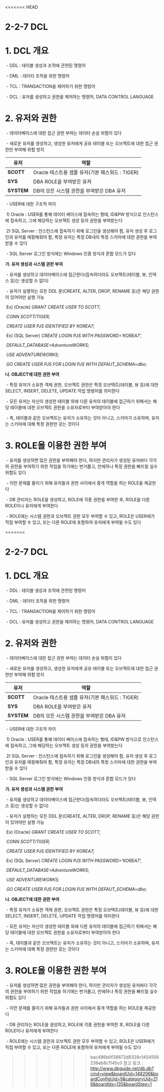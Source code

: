 <<<<<<< HEAD
# 2-2-7 DCL



# **1. DCL 개요**

​    \- DDL : 테이블 생성과 조작에 관련된 명령어

​    \- DML : 데이터 조작을 위한 명령어

​    \- TCL : TRANSACTION을 제어하기 위한 명렁어

​    \- DCL : 유저를 생성하고 권한을 제어하는 명령어, DATA CONTROL LANGUAGE



# **2. 유저와 권한**

​    \- 데이터베이스에 대한 접근 권한 부여는 데이터 손실 위험이 있다

​    \- 새로운 유저를 생성하고, 생성한 유저에게 공유 테이블 또는 오브젝트에 대한 접근 권한만 부여해 위험 방지

| **유저**   | **역할**                                         |
| ---------- | ------------------------------------------------ |
| **SCOTT**  | Oracle 테스트용 샘플 유저(기본 패스워드 : TIGER) |
| **SYS**    | DBA ROLE을 부여받은 유저                         |
| **SYSTEM** | DB의 모든 시스템 권한을 부여받은 DBA 유저        |

​    \- USER에 대한 구조적 차이

​    1) Oracle : USER를 통해 데이터 베이스에 접속하는 형태, ID&PW 방식으로 인스턴스에 접속하고, 그에 해당하는 오브젝트 생성 등의 권한을 부여받는다

​    2) SQL Server : 인스턴스에 접속하기 위해 로그인을 생성해야 함, 유저 생성 후 로그인과 유저를 매핑해줘야 함, 특정 유저는 특정 DB내의 특정 스키마에 대한 권한을 부여받을 수 있다

​        \- SQL Server 로그인 방식에는 Windows 인증 방식과 혼합 모드가 있다

**가. 유저 생성과 시스템 권한 부여**

​    \- 유저를 생성하고 데이터베이스에 접근한다(접속하더라도 오브젝트(테이블, 뷰, 인덱스 등)는 생성할 수 없다)

​    \- 유저가 실행하는 모든 DDL 문(CREATE, ALTER, DROP, RENAME 등)은 해당 권한이 있어야만 실행 가능

​    Ex) (Oracle) *GRANT CREATE USER TO SCOTT;*

​          *CONN SCOTT/TIGER;*

​          *CREATE USER PJS IDENTIFIED BY KOREA7;*

​    Ex) (SQL Server) *CREATE LOGIN PJS WITH PASSWORD='KOREA7',*

​          *DEFAULT_DATABASE=AdventureWORKS;*

​          *USE ADVENTUREWORKS;* 

​          *GO CREATE USER PJS FOR LOGIN PJS WITH DEFAUT_SCHEMA=dbo;*

**나. OBJECT에 대한 권한 부여**

​    \- 특정 유저가 소유한 객체 권한, 오브젝트 권한은 특정 오브텍트(테이블, 뷰 등)에 대한 SELECT, INSERT, DELETE, UPDATE 작업 명령어를 의미한다

​    \- 모든 유저는 자신이 생성한 테이블 외에 다른 유저의 테이블에 접근하기 위해서는 해당 테이블에 대한 오브젝트 권한을 소유자로부터 부여받아야 한다

​    \- 즉, 테이블과 같은 오브젝트는 유저가 소유하는 것이 아니고, 스키마가 소유하며, 유저는 스키마에 대해 특정 권한만 갖는 것이다



# **3. ROLE을 이용한 권한 부여**

​    \- 유저를 생성하면 많은 권한을 부여해야 한다, 하지만 관리자가 생성된 유저바다 각각의 권한을 부여하기 위한 작업을 하기에는 번거롭고, 만에하나 특정 권한을 빠뜨릴 실수 위험도 있다

​    \- 이런 문제를 줄이기 위해 유저들과 권한 사이에서 중개 역할을 하는 ROLE을 제공한다

​    \- DB 관리자는 ROLE을 생성하고, ROLE에 각종 권한을 부여한 후, ROLE을 다른 ROLE이나 유저에게 부여한다

​    \- ROLE에는 시스템 권한과 오브젝트 권한 모두 부여할 수 있고, ROLE은 USER에가 직접 부여할 수 있고, 또는 다른 ROLE에 포함하여 유저에게 부여될 수도 있다



=======
# 2-2-7 DCL



# **1. DCL 개요**

​    \- DDL : 테이블 생성과 조작에 관련된 명령어

​    \- DML : 데이터 조작을 위한 명령어

​    \- TCL : TRANSACTION을 제어하기 위한 명렁어

​    \- DCL : 유저를 생성하고 권한을 제어하는 명령어, DATA CONTROL LANGUAGE



# **2. 유저와 권한**

​    \- 데이터베이스에 대한 접근 권한 부여는 데이터 손실 위험이 있다

​    \- 새로운 유저를 생성하고, 생성한 유저에게 공유 테이블 또는 오브젝트에 대한 접근 권한만 부여해 위험 방지

| **유저**   | **역할**                                         |
| ---------- | ------------------------------------------------ |
| **SCOTT**  | Oracle 테스트용 샘플 유저(기본 패스워드 : TIGER) |
| **SYS**    | DBA ROLE을 부여받은 유저                         |
| **SYSTEM** | DB의 모든 시스템 권한을 부여받은 DBA 유저        |

​    \- USER에 대한 구조적 차이

​    1) Oracle : USER를 통해 데이터 베이스에 접속하는 형태, ID&PW 방식으로 인스턴스에 접속하고, 그에 해당하는 오브젝트 생성 등의 권한을 부여받는다

​    2) SQL Server : 인스턴스에 접속하기 위해 로그인을 생성해야 함, 유저 생성 후 로그인과 유저를 매핑해줘야 함, 특정 유저는 특정 DB내의 특정 스키마에 대한 권한을 부여받을 수 있다

​        \- SQL Server 로그인 방식에는 Windows 인증 방식과 혼합 모드가 있다

**가. 유저 생성과 시스템 권한 부여**

​    \- 유저를 생성하고 데이터베이스에 접근한다(접속하더라도 오브젝트(테이블, 뷰, 인덱스 등)는 생성할 수 없다)

​    \- 유저가 실행하는 모든 DDL 문(CREATE, ALTER, DROP, RENAME 등)은 해당 권한이 있어야만 실행 가능

​    Ex) (Oracle) *GRANT CREATE USER TO SCOTT;*

​          *CONN SCOTT/TIGER;*

​          *CREATE USER PJS IDENTIFIED BY KOREA7;*

​    Ex) (SQL Server) *CREATE LOGIN PJS WITH PASSWORD='KOREA7',*

​          *DEFAULT_DATABASE=AdventureWORKS;*

​          *USE ADVENTUREWORKS;* 

​          *GO CREATE USER PJS FOR LOGIN PJS WITH DEFAUT_SCHEMA=dbo;*

**나. OBJECT에 대한 권한 부여**

​    \- 특정 유저가 소유한 객체 권한, 오브젝트 권한은 특정 오브텍트(테이블, 뷰 등)에 대한 SELECT, INSERT, DELETE, UPDATE 작업 명령어를 의미한다

​    \- 모든 유저는 자신이 생성한 테이블 외에 다른 유저의 테이블에 접근하기 위해서는 해당 테이블에 대한 오브젝트 권한을 소유자로부터 부여받아야 한다

​    \- 즉, 테이블과 같은 오브젝트는 유저가 소유하는 것이 아니고, 스키마가 소유하며, 유저는 스키마에 대해 특정 권한만 갖는 것이다



# **3. ROLE을 이용한 권한 부여**

​    \- 유저를 생성하면 많은 권한을 부여해야 한다, 하지만 관리자가 생성된 유저바다 각각의 권한을 부여하기 위한 작업을 하기에는 번거롭고, 만에하나 특정 권한을 빠뜨릴 실수 위험도 있다

​    \- 이런 문제를 줄이기 위해 유저들과 권한 사이에서 중개 역할을 하는 ROLE을 제공한다

​    \- DB 관리자는 ROLE을 생성하고, ROLE에 각종 권한을 부여한 후, ROLE을 다른 ROLE이나 유저에게 부여한다

​    \- ROLE에는 시스템 권한과 오브젝트 권한 모두 부여할 수 있고, ROLE은 USER에가 직접 부여할 수 있고, 또는 다른 ROLE에 포함하여 유저에게 부여될 수도 있다



>>>>>>> bac486b0f38872d8328c1454556236eb8c1145c0
참고 링크 : http://www.dbguide.net/db.db?cmd=view&boardUid=148206&boardConfigUid=9&categoryUid=216&boardIdx=135&boardStep=1